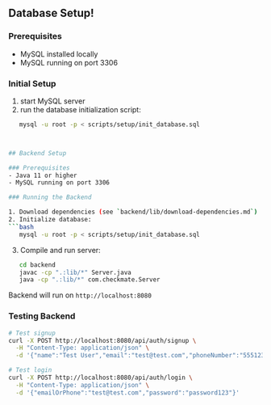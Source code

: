





## Database Setup!

### Prerequisites
- MySQL installed locally
- MySQL running on port 3306

### Initial Setup
1. start MySQL server
2. run the database initialization script:
```bash
   mysql -u root -p < scripts/setup/init_database.sql



## Backend Setup

### Prerequisites
- Java 11 or higher
- MySQL running on port 3306

### Running the Backend

1. Download dependencies (see `backend/lib/download-dependencies.md`)
2. Initialize database:
```bash
   mysql -u root -p < scripts/setup/init_database.sql
```
3. Compile and run server:
```bash
   cd backend
   javac -cp ".:lib/*" Server.java
   java -cp ".:lib/*" com.checkmate.Server
```

Backend will run on `http://localhost:8080`

### Testing Backend
```bash
# Test signup
curl -X POST http://localhost:8080/api/auth/signup \
  -H "Content-Type: application/json" \
  -d '{"name":"Test User","email":"test@test.com","phoneNumber":"5551234567","password":"password123"}'

# Test login
curl -X POST http://localhost:8080/api/auth/login \
  -H "Content-Type: application/json" \
  -d '{"emailOrPhone":"test@test.com","password":"password123"}'
```